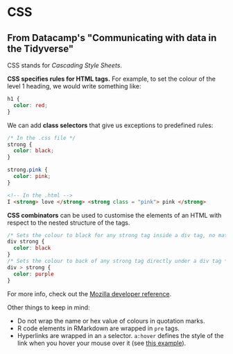 # CSS

## From Datacamp's "Communicating with data in the Tidyverse"

CSS stands for _Cascading Style Sheets_.

__CSS specifies rules for HTML tags.__ For example, to set the colour of the level 1 heading, we would write something like:

```css
h1 {
  color: red;
}
```

We can add __class selectors__ that give us exceptions to predefined rules:

```css
/* In the .css file */
strong {
  color: black;
}

strong.pink {
  color: pink;
}
```

```HTML
<!-- In the .html -->
I <strong> love </strong> <strong class = "pink"> pink </strong>
```

__CSS combinators__ can be used to customise the elements of an HTML with respect to the nested structure of the tags.

```css
/* Sets the colour to black for any strong tag inside a div tag, no matter how deeply nested it is*/
div strong {
  color: black
}
/* Sets the colour to back of any strong tag directly under a div tag */
div > strong {
  color: purple
}
```

For more info, check out the [Mozilla developer reference](https://developer.mozilla.org/en-US/docs/Learn/CSS/Styling_text/Fundamentals).

Other things to keep in mind:

- Do not wrap the name or hex value of colours in quotation marks.
- R code elements in RMarkdown are wrapped in `pre` tags.
- Hyperlinks are wrapped in an `a` selector. `a:hover` defines the style of the link when you hover your mouse over it (see [this example](https://www.w3schools.com/cssref/sel_hover.asp)).

